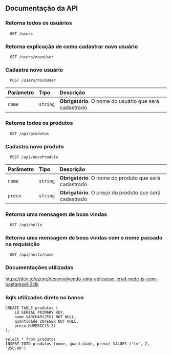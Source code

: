 
## Documentação da API

### Retorna todos os usuários

```http
  GET /users
```
### Retorna explicação de como cadastrar novo usuário

```http
  GET /users/novoUser
```
### Cadastra novo usuário

```http
  POST /users/novoUser
```

| Parâmetro   | Tipo       | Descrição                           |
| :---------- | :--------- | :---------------------------------- |
| `nome` | `string` | **Obrigatório**. O nome do usuário que será cadastrado |

### Retorna todos os produtos

```http
  GET /api/produtos
```
### Cadastra novo produto

```http
  POST /api/novoProduto
```

| Parâmetro   | Tipo       | Descrição                           |
| :---------- | :--------- | :---------------------------------- |
| `nome` | `string` | **Obrigatório**. O nome do produto que será cadastrado |
| `preco` | `string` | **Obrigatório**. O preço do produto que será cadastrado |

### Retorna uma mensagem de boas vindas

```http
  GET /api/hello
```

### Retorna uma mensagem de boas vindas com o nome passado na requisição

```http
  GET /api/hello/nome
```


### Documentações utilizadas
https://dev.to/azure/desenvolvendo-uma-aplicacao-crud-node-js-com-postgresql-3clk


### Sqls utilizados direto no banco
```
CREATE TABLE produtos (
    id SERIAL PRIMARY KEY,
    nome VARCHAR(255) NOT NULL,
    quantidade INTEGER NOT NULL,
    preco NUMERIC(5,2)
);

select * from produtos
INSERT INTO produtos (nome, quantidade, preco) VALUES ('tv', 2, '250.00')
```
